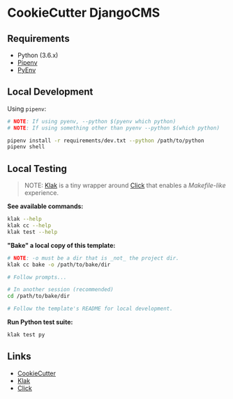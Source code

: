 [Pipenv]: https://docs.pipenv.org/ "Pipenv Docs"
[Pyenv]: https://github.com/pyenv/pyenv "Pyenv Docs"
[Klak]: https://klak.readthedocs.io/en/latest/index.html
[Click]: http://click.pocoo.org/6/


# CookieCutter DjangoCMS

## Requirements

- Python (3.6.x)
- [Pipenv]
- [PyEnv]

## Local Development


Using `pipenv`:

```bash
# NOTE: If using pyenv, --python $(pyenv which python)
# NOTE: If using something other than pyenv --python $(which python)

pipenv install -r requirements/dev.txt --python /path/to/python
pipenv shell
```

## Local Testing

> NOTE: [Klak] is a tiny wrapper around [Click] that enables a _Makefile-like_ experience.

__See available commands:__

```bash
klak --help
klak cc --help
klak test --help
```

__"Bake" a local copy of this template:__

```bash
# NOTE: -o must be a dir that is _not_ the project dir.
klak cc bake -o /path/to/bake/dir

# Follow prompts...

# In another session (recommended)
cd /path/to/bake/dir

# Follow the template's README for local development.
```

__Run Python test suite:__

```bash
klak test py
```

## Links

- [CookieCutter](https://github.com/audreyr/cookiecutter)
- [Klak]
- [Click]

